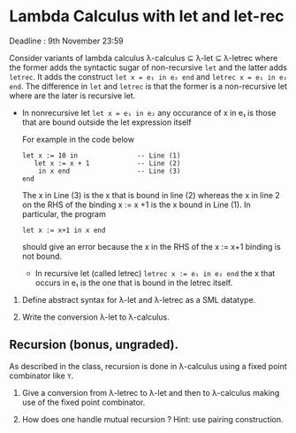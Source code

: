 # Lambda Calculus with let and let-rec

Deadline : 9th November 23:59

Consider variants of lambda calculus λ-calculus ⊆ λ-let ⊆ λ-letrec
where the former adds the syntactic sugar of non-recursive `let` and
the latter adds `letrec`. It adds the construct `let x = e₁ in e₂ end`
and `letrec x = e₁ in e₂ end`. The difference in `let` and `letrec` is
that the former is a non-recursive let where are the later is
recursive let.

 - In nonrecursive let `let x = e₁ in e₂` any occurance of x in e₁ is those
   that are bound outside the let expression itself

   For example in the code below
   ```
   let x := 10 in               -- Line (1)
      let x := x + 1            -- Line (2)
	   in x end                 -- Line (3)
   end
   ```

   The x in Line (3) is the x that is bound in line (2) whereas the x in line 2 on the RHS of
   the binding x := x +1 is the x bound in Line (1). In particular, the program

   ```
   let x := x+1 in x end

   ```
   should give an error because the x in the RHS of the x := x+1 binding is not bound.


   - In recursive let (called letrec) `letrec x := e₁ in e₂ end` the x
     that occurs in e₁ is the one that is bound in the letrec itself.





1. Define abstract syntax for λ-let and λ-letrec as a SML datatype.

2. Write the conversion λ-let to λ-calculus.

## Recursion (bonus, ungraded).

As described in the class, recursion is done in λ-calculus using a
fixed point combinator like `Y`.

1. Give a conversion from λ-letrec to λ-let and then to λ-calculus
   making use of the fixed point combinator.

2. How does one handle mutual recursion ? Hint: use pairing
   construction.
